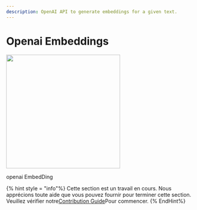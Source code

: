 ```yaml
---
description: OpenAI API to generate embeddings for a given text.
---
```


# Openai Embeddings

<gigne> <img src = "../../../. GitBook / Assets / Image (5) (1) (1) (1) (1) (1) (1) (2) .png" alt = "" width = "305"> <Figcaption> <p> openai EmbedDing

{% hint style = "info"%}
Cette section est un travail en cours. Nous apprécions toute aide que vous pouvez fournir pour terminer cette section. Veuillez vérifier notre[Contribution Guide](broken-reference)Pour commencer.
{% EndHint%}
